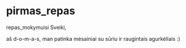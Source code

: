 # pirmas_repas
repas_mokymuisi
Sveiki,

aš d-o-m-a-s, man patinka mėsainiai su sūriu ir raugintais agurkėliais :)
